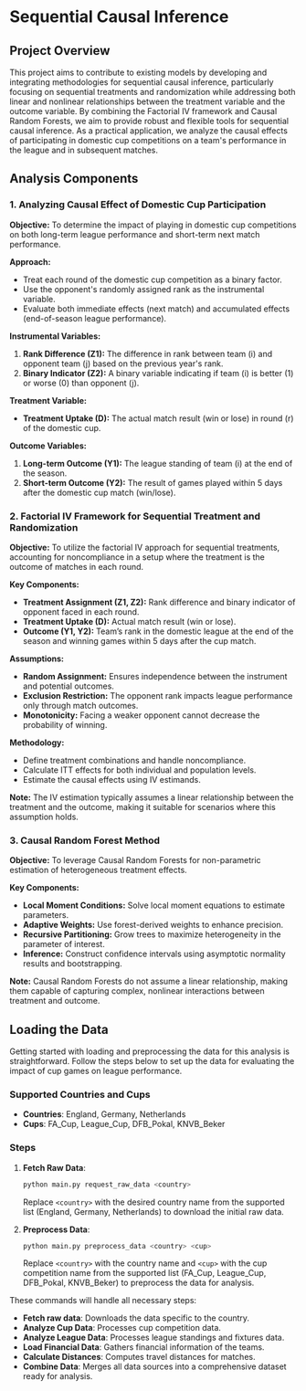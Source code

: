 # Sequential Causal Inference

## Project Overview

This project aims to contribute to existing models by developing and integrating methodologies for sequential causal inference, particularly focusing on sequential treatments and randomization while addressing both linear and nonlinear relationships between the treatment variable and the outcome variable. By combining the Factorial IV framework and Causal Random Forests, we aim to provide robust and flexible tools for sequential causal inference. As a practical application, we analyze the causal effects of participating in domestic cup competitions on a team's performance in the league and in subsequent matches.

## Analysis Components

### 1. Analyzing Causal Effect of Domestic Cup Participation

**Objective:** 
To determine the impact of playing in domestic cup competitions on both long-term league performance and short-term next match performance.

**Approach:**
- Treat each round of the domestic cup competition as a binary factor.
- Use the opponent's randomly assigned rank as the instrumental variable.
- Evaluate both immediate effects (next match) and accumulated effects (end-of-season league performance).

**Instrumental Variables:**
1. **Rank Difference (Z1):** The difference in rank between team \(i\) and opponent team \(j\) based on the previous year's rank.
2. **Binary Indicator (Z2):** A binary variable indicating if team \(i\) is better (1) or worse (0) than opponent \(j\).

**Treatment Variable:**
- **Treatment Uptake (D):** The actual match result (win or lose) in round \(r\) of the domestic cup.

**Outcome Variables:**
1. **Long-term Outcome (Y1):** The league standing of team \(i\) at the end of the season.
2. **Short-term Outcome (Y2):** The result of games played within 5 days after the domestic cup match (win/lose).

### 2. Factorial IV Framework for Sequential Treatment and Randomization

**Objective:**
To utilize the factorial IV approach for sequential treatments, accounting for noncompliance in a setup where the treatment is the outcome of matches in each round.

**Key Components:**
- **Treatment Assignment (Z1, Z2):** Rank difference and binary indicator of opponent faced in each round.
- **Treatment Uptake (D):** Actual match result (win or lose).
- **Outcome (Y1, Y2):** Team’s rank in the domestic league at the end of the season and winning games within 5 days after the cup match.

**Assumptions:**
  - **Random Assignment:** Ensures independence between the instrument and potential outcomes.
  - **Exclusion Restriction:** The opponent rank impacts league performance only through match outcomes.
  - **Monotonicity:** Facing a weaker opponent cannot decrease the probability of winning.

**Methodology:**
- Define treatment combinations and handle noncompliance.
- Calculate ITT effects for both individual and population levels.
- Estimate the causal effects using IV estimands.

**Note:** The IV estimation typically assumes a linear relationship between the treatment and the outcome, making it suitable for scenarios where this assumption holds.

### 3. Causal Random Forest Method

**Objective:**
To leverage Causal Random Forests for non-parametric estimation of heterogeneous treatment effects.

**Key Components:**
- **Local Moment Conditions:** Solve local moment equations to estimate parameters.
- **Adaptive Weights:** Use forest-derived weights to enhance precision.
- **Recursive Partitioning:** Grow trees to maximize heterogeneity in the parameter of interest.
- **Inference:** Construct confidence intervals using asymptotic normality results and bootstrapping.

**Note:** Causal Random Forests do not assume a linear relationship, making them capable of capturing complex, nonlinear interactions between treatment and outcome.

## Loading the Data

Getting started with loading and preprocessing the data for this analysis is straightforward. Follow the steps below to set up the data for evaluating the impact of cup games on league performance.

### Supported Countries and Cups
- **Countries**: England, Germany, Netherlands
- **Cups**: FA_Cup, League_Cup, DFB_Pokal, KNVB_Beker

### Steps

1. **Fetch Raw Data**:
    ```bash
    python main.py request_raw_data <country>
    ```
    Replace `<country>` with the desired country name from the supported list (England, Germany, Netherlands) to download the initial raw data.

2. **Preprocess Data**:
    ```bash
    python main.py preprocess_data <country> <cup>
    ```
    Replace `<country>` with the country name and `<cup>` with the cup competition name from the supported list (FA_Cup, League_Cup, DFB_Pokal, KNVB_Beker) to preprocess the data for analysis.

These commands will handle all necessary steps:
- **Fetch raw data**: Downloads the data specific to the country.
- **Analyze Cup Data**: Processes cup competition data.
- **Analyze League Data**: Processes league standings and fixtures data.
- **Load Financial Data**: Gathers financial information of the teams.
- **Calculate Distances**: Computes travel distances for matches.
- **Combine Data**: Merges all data sources into a comprehensive dataset ready for analysis.